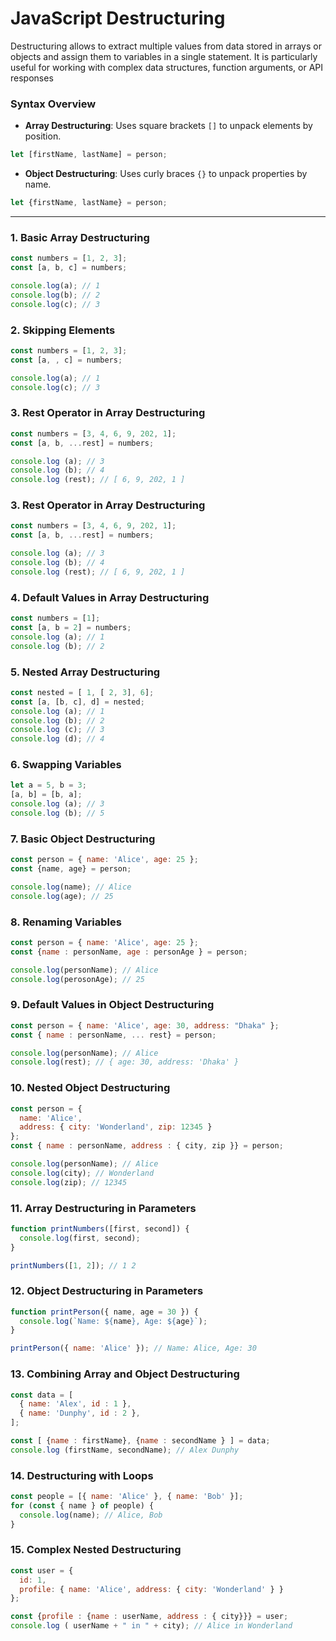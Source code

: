 # JavaScript Destructuring

Destructuring allows to extract multiple values from data stored in arrays or objects and assign them to variables in a single statement. It is particularly useful for working with complex data structures, function arguments, or API responses

### **Syntax Overview**
- **Array Destructuring**: Uses square brackets `[]` to unpack elements by position.
```js
let [firstName, lastName] = person;
```
- **Object Destructuring**: Uses curly braces `{}` to unpack properties by name.
```js
let {firstName, lastName} = person;
```

---

### **1. Basic Array Destructuring**

```js
const numbers = [1, 2, 3];
const [a, b, c] = numbers;

console.log(a); // 1
console.log(b); // 2
console.log(c); // 3
```


### **2. Skipping Elements**

```js
const numbers = [1, 2, 3];
const [a, , c] = numbers;

console.log(a); // 1
console.log(c); // 3
```

### **3. Rest Operator in Array Destructuring**

```js
const numbers = [3, 4, 6, 9, 202, 1];
const [a, b, ...rest] = numbers;

console.log (a); // 3
console.log (b); // 4
console.log (rest); // [ 6, 9, 202, 1 ]
```

### **3. Rest Operator in Array Destructuring**

```js
const numbers = [3, 4, 6, 9, 202, 1];
const [a, b, ...rest] = numbers;

console.log (a); // 3
console.log (b); // 4
console.log (rest); // [ 6, 9, 202, 1 ]
```

### **4. Default Values in Array Destructuring**

```js
const numbers = [1];
const [a, b = 2] = numbers;
console.log (a); // 1
console.log (b); // 2
```

### **5. Nested Array Destructuring**

```js
const nested = [ 1, [ 2, 3], 6];
const [a, [b, c], d] = nested;
console.log (a); // 1
console.log (b); // 2
console.log (c); // 3
console.log (d); // 4
```

### **6. Swapping Variables**

```js
let a = 5, b = 3;
[a, b] = [b, a];
console.log (a); // 3
console.log (b); // 5
```

### **7. Basic Object Destructuring**

```js
const person = { name: 'Alice', age: 25 };
const {name, age} = person;

console.log(name); // Alice
console.log(age); // 25
```

### **8. Renaming Variables**

```js
const person = { name: 'Alice', age: 25 };
const {name : personName, age : personAge } = person;

console.log(personName); // Alice
console.log(perosonAge); // 25
```


### **9. Default Values in Object Destructuring**

```js
const person = { name: 'Alice', age: 30, address: "Dhaka" };
const { name : personName, ... rest} = person;

console.log(personName); // Alice
console.log(rest); // { age: 30, address: 'Dhaka' }
```

### **10. Nested Object Destructuring**

```js
const person = {
  name: 'Alice',
  address: { city: 'Wonderland', zip: 12345 }
};
const { name : personName, address : { city, zip }} = person;

console.log(personName); // Alice
console.log(city); // Wonderland
console.log(zip); // 12345
```

### **11. Array Destructuring in Parameters**

```js
function printNumbers([first, second]) {
  console.log(first, second);
}

printNumbers([1, 2]); // 1 2
```

### **12. Object Destructuring in Parameters**

```js
function printPerson({ name, age = 30 }) {
  console.log(`Name: ${name}, Age: ${age}`);
}

printPerson({ name: 'Alice' }); // Name: Alice, Age: 30
```

### **13. Combining Array and Object Destructuring**

```js
const data = [
  { name: 'Alex', id : 1 },
  { name: 'Dunphy', id : 2 },
];

const [ {name : firstName}, {name : secondName } ] = data;
console.log (firstName, secondName); // Alex Dunphy
```

### **14. Destructuring with Loops**

```js
const people = [{ name: 'Alice' }, { name: 'Bob' }];
for (const { name } of people) {
  console.log(name); // Alice, Bob
}
```

### **15. Complex Nested Destructuring**

```js
const user = {
  id: 1,
  profile: { name: 'Alice', address: { city: 'Wonderland' } }
};

const {profile : {name : userName, address : { city}}} = user;
console.log ( userName + " in " + city); // Alice in Wonderland
```